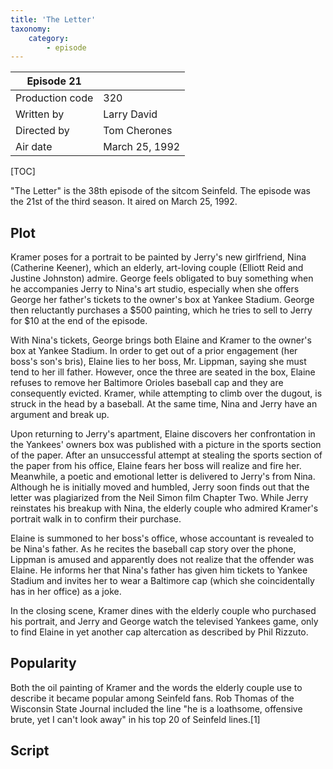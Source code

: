 ```yaml
---
title: 'The Letter'
taxonomy:
    category:
        - episode
---
```


| Episode 21 | |
|-----------------|--------------------------------|
| Production code | 320                            |
| Written by      | Larry David |
| Directed by     | Tom Cherones                   |
| Air date        | March 25, 1992             |

[TOC]

"The Letter" is the 38th episode of the sitcom Seinfeld. The episode was the 21st of the third season. It aired on March 25, 1992.

## Plot

Kramer poses for a portrait to be painted by Jerry's new girlfriend, Nina (Catherine Keener), which an elderly, art-loving couple (Elliott Reid and Justine Johnston) admire. George feels obligated to buy something when he accompanies Jerry to Nina's art studio, especially when she offers George her father's tickets to the owner's box at Yankee Stadium. George then reluctantly purchases a $500 painting, which he tries to sell to Jerry for $10 at the end of the episode.

With Nina's tickets, George brings both Elaine and Kramer to the owner's box at Yankee Stadium. In order to get out of a prior engagement (her boss's son's bris), Elaine lies to her boss, Mr. Lippman, saying she must tend to her ill father. However, once the three are seated in the box, Elaine refuses to remove her Baltimore Orioles baseball cap and they are consequently evicted. Kramer, while attempting to climb over the dugout, is struck in the head by a baseball. At the same time, Nina and Jerry have an argument and break up.

Upon returning to Jerry's apartment, Elaine discovers her confrontation in the Yankees' owners box was published with a picture in the sports section of the paper. After an unsuccessful attempt at stealing the sports section of the paper from his office, Elaine fears her boss will realize and fire her. Meanwhile, a poetic and emotional letter is delivered to Jerry's from Nina. Although he is initially moved and humbled, Jerry soon finds out that the letter was plagiarized from the Neil Simon film Chapter Two. While Jerry reinstates his breakup with Nina, the elderly couple who admired Kramer's portrait walk in to confirm their purchase.

Elaine is summoned to her boss's office, whose accountant is revealed to be Nina's father. As he recites the baseball cap story over the phone, Lippman is amused and apparently does not realize that the offender was Elaine. He informs her that Nina's father has given him tickets to Yankee Stadium and invites her to wear a Baltimore cap (which she coincidentally has in her office) as a joke.

In the closing scene, Kramer dines with the elderly couple who purchased his portrait, and Jerry and George watch the televised Yankees game, only to find Elaine in yet another cap altercation as described by Phil Rizzuto.

## Popularity

Both the oil painting of Kramer and the words the elderly couple use to describe it became popular among Seinfeld fans. Rob Thomas of the Wisconsin State Journal included the line "he is a loathsome, offensive brute, yet I can't look away" in his top 20 of Seinfeld lines.[1]

## Script
